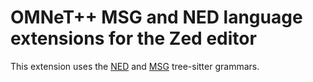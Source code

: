 OMNeT++ MSG and NED language extensions for the Zed editor
==========================================================

This extension uses the [NED](https://github.com/omnetpp/tree-sitter-ned) and [MSG](https://github.com/omnetpp/tree-sitter-msg) tree-sitter grammars.
